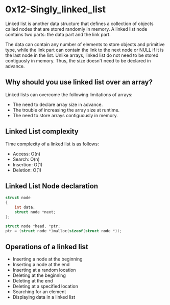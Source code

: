 # 0x12-Singly\_linked\_list

Linked list is another data structure that defines a collection of objects called nodes that are stored randomly in memory. A linked list node contains two parts: the data part and the link part.

The data can contain any number of elements to store objects and primitive type, while the link part can contain the link to the next node or NULL if it is the last node in the list. Unlike arrays, linked list do not need to be stored contiguosly in memory. Thus, the size doesn't need to be declared in advance.

## Why should you use linked list over an array?

Linked lists can overcome the following limitations of arrays:

- The need to declare array size in advance.
- The trouble of increasing the array size at runtime.
- The need to store arrays contiguously in memory.

## Linked List complexity

Time complexity of a linked list is as follows:

- Access: O(n)
- Search: O(n)
- Insertion: O(1)
- Deletion: O(1)

## Linked List Node declaration

```C
struct node
{
	int data;
	struct node *next;
};

struct node *head, *ptr;
ptr = (struct node *)malloc(sizeof(struct node *));
```

## Operations of a linked list

- Inserting a node at the beginning
- Inserting a node at the end
- Inserting at a random location
- Deleting at the beginning
- Deleting at the end
- Deleting at a specified location
- Searching for an element
- Displaying data in a linked list
